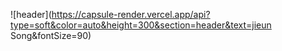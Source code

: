 ![header](https://capsule-render.vercel.app/api?type=soft&color=auto&height=300&section=header&text=jieun Song&fontSize=90)


